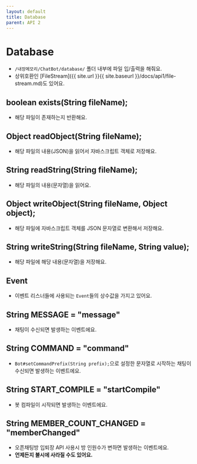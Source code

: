 ```yaml
---
layout: default
title: Database
parent: API 2
---
```


# Database
* `/내장메모리/ChatBot/database/` 폴더 내부에 파일 입/출력을 해줘요.
* 상위호환인 [FileStream]({{ site.url }}{{ site.baseurl }}/docs/api1/file-stream.md)도 있어요.

## boolean exists(String fileName);
* 해당 파일이 존재하는지 반환해요.

## Object readObject(String fileName);
* 해당 파일의 내용(JSON)을 읽어서 자바스크립트 객체로 저장해요.

## String readString(String fileName);
* 해당 파일의 내용(문자열)을 읽어요.

## Object writeObject(String fileName, Object object);
* 해당 파일에 자바스크립트 객체를 JSON 문자열로 변환해서 저장해요.

## String writeString(String fileName, String value);
* 해당 파일에 해당 내용(문자열)을 저장해요.

## Event
* 이벤트 리스너들에 사용되는 `Event`들의 상수값을 가지고 있어요.

## String MESSAGE = "message"
* 채팅이 수신되면 발생하는 이벤트에요.

## String COMMAND = "command"
* `Bot#setCommandPrefix(String prefix);`으로 설정한 문자열로 시작하는 채팅이 수신되면 발생하는 이벤트에요.

## String START_COMPILE = "startCompile"
* 봇 컴파일이 시작되면 발생하는 이벤트에요.

## String MEMBER_COUNT_CHANGED = "memberChanged"
* 오픈채팅방 입퇴장 API 사용시 방 인원수가 변하면 발생하는 이벤트에요.
* **언제든지 불시에 사라질 수도 있어요.**